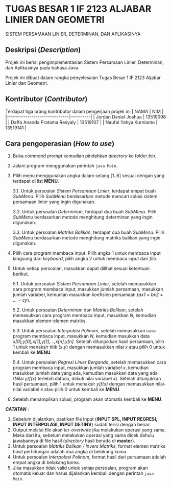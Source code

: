 # TUGAS BESAR 1 IF 2123 ALJABAR LINIER DAN GEOMETRI
SISTEM PERSAMAAN LINIER, DETERMINAN, DAN APLIKASINYA
## Deskripsi (*Description*)
Projek ini berisi pengimplementasian Sistem Persamaan Linier, Determinan, dan Aplikasinya pada bahasa Java.

Projek ini dibuat dalam rangka penyelesaian Tugas Besar 1 IF 2123 Aljabar Linier dan Geometri.
## Kontributor (*Contributor*)
Terdapat tiga orang kontributor dalam pengerjaan projek ini
|             NAMA             |    NIM   |
|------------------------------|----------|
|     Jordan Daniel Joshua     | 13519098 |
| Daffa Ananda Pratama Resyaly | 13519107 |
|    Naufal Yahya Kurnianto    | 13519141 |
## Cara pengoperasian (*How to use*)
1. Buka *command prompt* kemudian pindahkan *directory* ke folder *bin*.
2. Jalani program menggunakan perintah `java Main`.
3. Pilih menu menggunakan angka dalam selang [1..6] sesuai dengan yang terdapat di list **MENU**.

	3.1. Untuk persoalan *Sistem Persamaan Linier*, terdapat empat buah *SubMenu*. Pilih *SubMenu* berdasarkan metode mencari solusi sistem persamaan linier yang ingin digunakan.
	
	3.2. Untuk persoalan *Determinan*, terdapat dua buah *SubMenu*. Pilih *SubMenu* berdasarkan metode menghitung determinan yang ingin digunakan.
	
	3.3. Untuk persoalan *Matriks Balikan*, terdapat dua buah *SubMenu*. Pilih *SubMenu* berdasarkan metode menghitung matriks balikan yang ingin digunakan.
4. Pilih cara program membaca input. Pilih angka 1 untuk membaca input langsung dari *keyboard*, pilih angka 2 untuk membaca input dari *file*.
5. Untuk setiap persoalan, masukkan dapat dilihat sesuai ketentuan berikut.

	5.1. Untuk persoalan *Sistem Persamaan Linier*, setelah memasukkan cara program membaca input, masukkan jumlah persamaan, masukkan jumlah variabel, kemudian masukkan koefisien persamaan (*ax1 + bx2 + ... = cy*).
	
	5.2. Untuk persoalan *Determinan* dan *Matriks Balikan*, setelah memasukkan cara program membaca input, masukkan *N*, kemudian masukkan elemen-elemen matriks.
	
	5.3. Untuk persoalan *Interpolasi Polinom*, setelah memasukkan cara program membaca input, masukkan *N*, kemudian masukkan data *x[0],y[0],x[1],y[1],...,x[n],y[n]*. Setelah ditunjukkan hasil persamaan, pilih 1 untuk menaksir titik (*x*,*y*) dengan memasukkan nilai *x* atau pilih 0 untuk kembali ke **MENU**.
	
	5.4. Untuk persoalan *Regresi Linier Berganda*, setelah memasukkan cara program membaca input, masukkan jumlah variabel *x*, kemudian masukkan jumlah data yang ada, kemudian masukkan data yang ada (Nilai *y*/*f(x)* terlebih dahulu, diikuti nilai variabel *x*). Setelah ditunjukkan hasil persamaan, pilih 1 untuk menaksir *y*/*f(x)* dengan memasukkan nilai-nilai variabel *x* atau pilih 0 untuk kembali ke **MENU**.
 6. Setelah menampilkan solusi, program akan otomatis kembali ke **MENU**.

***CATATAN*** :
1. Sebelum dijalankan, pastikan file input (**INPUT SPL, INPUT REGRESI, INPUT INTERPOLASI, INPUT DETINV**) sudah terisi dengan benar.
2. Output melalui file akan ter-*overwrite* jika melakukan operasi yang sama. Maka dari itu, sebelum melakukan operasi yang sama dicek dahulu jawabannya di file hasil (*directory* hasil berada di **master**).
3. Untuk persoalan *Matriks Balikan / Invers Matriks*, format elemen matriks hasil perhitungan adalah dua angka di belakang koma.
4. Untuk persoalan *Interpolasi Polinom*, format hasil dari persamaan adalah empat angka di belakang koma.
5. Jika masukkan tidak valid untuk setiap persoalan, program akan otomatis keluar dan harus dijalankan kembali dengan perintah `java Main`.
